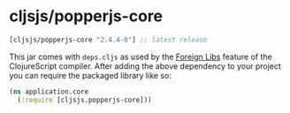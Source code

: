 # cljsjs/popperjs-core

[](dependency)
```clojure
[cljsjs/popperjs-core "2.4.4-0"] ;; latest release
```
[](/dependency)

This jar comes with `deps.cljs` as used by the [Foreign Libs][flibs] feature
of the ClojureScript compiler. After adding the above dependency to your project
you can require the packaged library like so:

```clojure
(ns application.core
  (:require [cljsjs.popperjs-core]))
```

[flibs]: https://clojurescript.org/reference/packaging-foreign-deps
